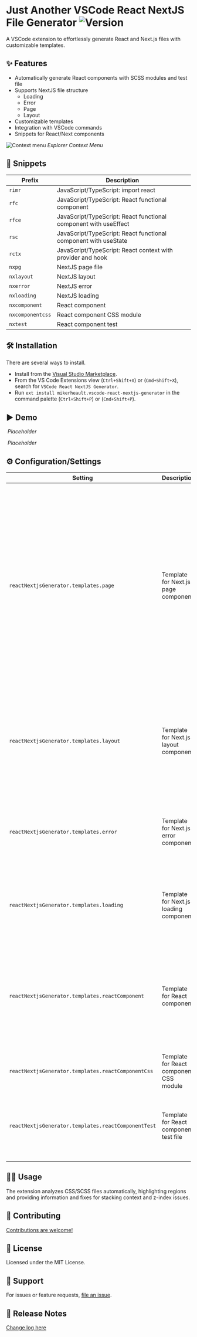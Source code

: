 # Just Another VSCode React NextJS File Generator ![Version](https://img.shields.io/visual-studio-marketplace/v/mikerheault.vscode-react-nextjs-generator)

A VSCode extension to effortlessly generate React and Next.js files with customizable templates.

## ✨ Features

- Automatically generate React components with SCSS modules and test file
- Supports NextJS file structure
  - Loading
  - Error
  - Page
  - Layout
- Customizable templates
- Integration with VSCode commands
- Snippets for React/Next components

![Context menu](https://raw.githubusercontent.com/mrheault/vscode-react-nextjs-generator/refs/heads/main/images/explorer-context-menu.jpg)
_Explorer Context Menu_

## 🔧 Snippets

| Prefix           | Description                                                      |
| ---------------- | ---------------------------------------------------------------- |
| `rimr`           | JavaScript/TypeScript: import react                              |
| `rfc`            | JavaScript/TypeScript: React functional component                |
| `rfce`           | JavaScript/TypeScript: React functional component with useEffect |
| `rsc`            | JavaScript/TypeScript: React functional component with useState  |
| `rctx`           | JavaScript/TypeScript: React context with provider and hook      |
| `nxpg`           | NextJS page file                                                 |
| `nxlayout`       | NextJS layout                                                    |
| `nxerror`        | NextJS error                                                     |
| `nxloading`      | NextJS loading                                                   |
| `nxcomponent`    | React component                                                  |
| `nxcomponentcss` | React component CSS module                                       |
| `nxtest`         | React component test                                             |

## 🛠️ Installation

There are several ways to install.

- Install from the [Visual Studio Marketplace](https://marketplace.visualstudio.com/items?itemName=mikerheault.vscode-react-nextjs-generator).
- From the VS Code Extensions view (`Ctrl+Shift+X`) or (`Cmd+Shift+X`), search for `VSCode React NextJS Generator`.
- Run `ext install mikerheault.vscode-react-nextjs-generator` in the command palette (`Ctrl+Shift+P`) or (`Cmd+Shift+P`).

## ▶️ Demo

![]()
_Placeholder_

![]()
_Placeholder_

## ⚙️ Configuration/Settings

<table>
  <thead>
    <tr>
      <th>Setting</th>
      <th>Description</th>
      <th>Type</th>
      <th>Default Value</th>
    </tr>
  </thead>
  <tbody>
    <tr>
      <td><code>reactNextjsGenerator.templates.page</code></td>
      <td>Template for Next.js page component</td>
      <td>string</td>
      <td>

```
import React from 'react';

export default async function Page({params,searchParams,}: {
params: { slug: string | string[] };
searchParams: { [key: string]: string | string[] | undefined };
}) {
  return (
    <div>
    <h1>Page</h1>
    </div>
  );
};

export async function generateMetadata({
params,
searchParams,
}: {
params: { slug: string | string[] };
searchParams: { [key: string]: string | string[] | undefined };
}): Promise<Metadata | undefined> {
  return {};
}

```

</td>
</tr>
<tr>
<td><code>reactNextjsGenerator.templates.layout</code></td>
<td>Template for Next.js layout component</td>
<td>string</td>
<td>

```
import React from 'react';

export default async function RootLayout({
children,
}: {
children: React.ReactNode;
}) {
  return (
    <div>
    <header>Header</header>
    <main>{children}</main>
    <footer>Footer</footer>
    </div>
  );
};
```

</td>
</tr>
<tr>
<td><code>reactNextjsGenerator.templates.error</code></td>
<td>Template for Next.js error component</td>
<td>string</td>
<td>

```
import React from 'react';

export default function Error() {
  return (
    <div>
    <h1>Error: Something went wrong</h1>
    </div>
  );
};
```

</td>
</tr>
<tr>
<td><code>reactNextjsGenerator.templates.loading</code></td>
<td>Template for Next.js loading component</td>
<td>string</td>
<td>

```
import React from 'react';

export default function Loading() {
  return (
    <div>
    <h1>Loading...</h1>
    </div>
  );
};

```

</td>
</tr>
<tr>
<td><code>reactNextjsGenerator.templates.reactComponent</code></td>
<td>Template for React component</td>
<td>string</td>
<td>

```
import React from 'react';
import styles from './{fileName}.module.css';

export type {fileName}Props = {{}};

export const {fileName}: React.FC<{fileName}Props> = () => {{
  return (
    <div className={styles.container}>
      {fileName} Component
    </div>
  );
}};
```

</td>
</tr>
<tr>
<td><code>reactNextjsGenerator.templates.reactComponentCss</code></td>
<td>Template for React component CSS module</td>
<td>string</td>
<td>
<pre><code>.container {
/_ Add your styles here _/
}</code></pre>
</td>
</tr>
<tr>
<td><code>reactNextjsGenerator.templates.reactComponentTest</code></td>
<td>Template for React component test file</td>
<td>string</td>
<td>

```
import React from 'react';
import { render } from '@testing-library/react';
import {fileName} from '../{fileName}';

test('renders {fileName} component', () => {{
  render(<{fileName} />);
}});

```

</td>
</tr>

  </tbody>
</table>

## 👨‍💻 Usage

The extension analyzes CSS/SCSS files automatically, highlighting regions and providing information and fixes for stacking context and z-index issues.

## 🤝 Contributing

[Contributions are welcome!](https://github.com/mrheault/vscode-react-nextjs-generator/pulls)

## 📜 License

Licensed under the MIT License.

## 🚨 Support

For issues or feature requests, [file an issue](https://github.com/mrheault/vscode-react-nextjs-generator/issues).

## 📢 Release Notes

[Change log here](https://github.com/mrheault/vscode-react-nextjs-generator/blob/main/CHANGELOG.md)
